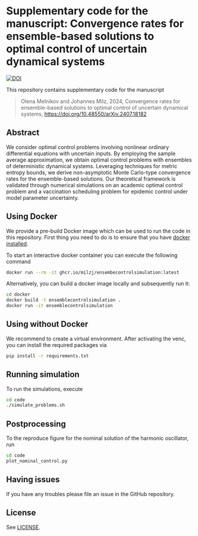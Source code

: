 # Supplementary code for the manuscript: Convergence rates for ensemble-based solutions to optimal control of uncertain dynamical systems

[![DOI](https://zenodo.org/badge/806452621.svg)](https://zenodo.org/doi/10.5281/zenodo.12740932)

This repository contains supplementary code for the manuscript
> Olena Melnikov and Johannes Milz, 2024, 
> Convergence rates for ensemble-based solutions to optimal control of uncertain dynamical systems,
> https://doi.org/10.48550/arXiv.2407.18182

## Abstract

We consider optimal control problems involving nonlinear ordinary differential equations with uncertain inputs. By employing the sample average approximation, we obtain optimal control problems with ensembles of deterministic dynamical systems. Leveraging techniques for metric entropy bounds, we derive non-asymptotic Monte Carlo-type convergence rates for the ensemble-based solutions. Our theoretical framework is validated through numerical simulations on an academic optimal control problem and a vaccination scheduling problem for epidemic control under model parameter uncertainty.

## Using Docker

We provide a pre-build Docker image which can be used to run the code in this repository. First thing you need to do is to ensure that you have [docker installed](https://docs.docker.com/get-docker/).

To start an interactive docker container you can execute the following command

```bash
docker run --rm -it ghcr.io/milzj/ensembecontrolsimulation:latest
```

Alternatively, you can build a docker image locally and subsequently run it:

```bash
cd docker
docker build -t ensemblecontrolsimulation .
docker run -it ensemblecontrolsimulation
```

## Using without Docker

We recommend to create a virtual environment. After activating the venc, you can install the required packages via

```bash
pip install -r requirements.txt
```

## Running simulation

To run the simulations, execute

```bash
cd code
./simulate_problems.sh
```

## Postprocessing

To the reproduce figure for the nominal solution
of the harmonic oscillator, run

```bash
cd code
plot_nominal_control.py
```
## Having issues

If you have any troubles please file an issue in the GitHub repository.

## License

See [LICENSE](LICENSE).
